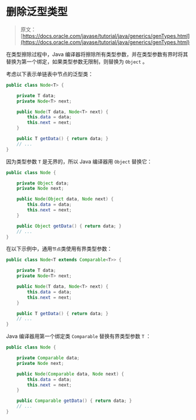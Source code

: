 # 删除泛型类型

> 原文： [https://docs.oracle.com/javase/tutorial/java/generics/genTypes.html](https://docs.oracle.com/javase/tutorial/java/generics/genTypes.html)

在类型擦除过程中，Java 编译器将擦除所有类型参数，并在类型参数有界时将其替换为第一个绑定，如果类型参数无限制，则替换为 `Object` 。

考虑以下表示单链表中节点的泛型类：

```java
public class Node<T> {

    private T data;
    private Node<T> next;

    public Node(T data, Node<T> next) {
        this.data = data;
        this.next = next;
    }

    public T getData() { return data; }
    // ...
}

```

因为类型参数 `T` 是无界的，所以 Java 编译器用 `Object` 替换它：

```java
public class Node {

    private Object data;
    private Node next;

    public Node(Object data, Node next) {
        this.data = data;
        this.next = next;
    }

    public Object getData() { return data; }
    // ...
}

```

在以下示例中，通用`节点`类使用有界类型参数：

```java
public class Node<T extends Comparable<T>> {

    private T data;
    private Node<T> next;

    public Node(T data, Node<T> next) {
        this.data = data;
        this.next = next;
    }

    public T getData() { return data; }
    // ...
}

```

Java 编译器用第一个绑定类 `Comparable` 替换有界类型参数 `T` ：

```java
public class Node {

    private Comparable data;
    private Node next;

    public Node(Comparable data, Node next) {
        this.data = data;
        this.next = next;
    }

    public Comparable getData() { return data; }
    // ...
}

```